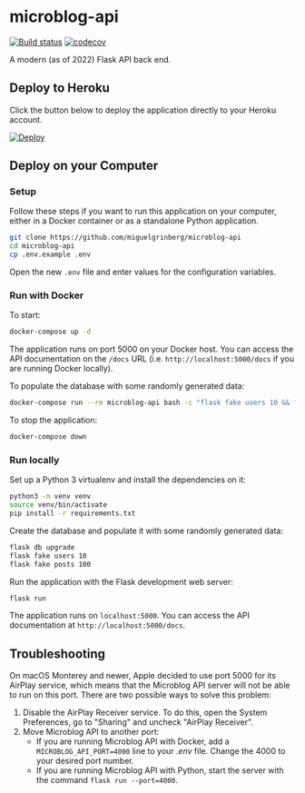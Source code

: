 # microblog-api

[![Build status](https://github.com/miguelgrinberg/microblog-api/workflows/build/badge.svg)](https://github.com/miguelgrinberg/microblog-api/actions) [![codecov](https://codecov.io/gh/miguelgrinberg/microblog-api/branch/main/graph/badge.svg)](https://codecov.io/gh/miguelgrinberg/microblog-api)

A modern (as of 2022) Flask API back end.

## Deploy to Heroku

Click the button below to deploy the application directly to your Heroku
account.

[![Deploy](https://www.herokucdn.com/deploy/button.svg)](https://heroku.com/deploy?template=https://github.com/miguelgrinberg/microblog-api/tree/heroku)

## Deploy on your Computer

### Setup

Follow these steps if you want to run this application on your computer, either
in a Docker container or as a standalone Python application.

```bash
git clone https://github.com/miguelgrinberg/microblog-api
cd microblog-api
cp .env.example .env
```

Open the new `.env` file and enter values for the configuration variables.

### Run with Docker

To start:

```bash
docker-compose up -d
```

The application runs on port 5000 on your Docker host. You can access the API
documentation on the `/docs` URL (i.e. `http://localhost:5000/docs` if you are
running Docker locally).

To populate the database with some randomly generated data:

```bash
docker-compose run --rm microblog-api bash -c "flask fake users 10 && flask fake posts 100"
```

To stop the application:

```bash
docker-compose down
```

### Run locally

Set up a Python 3 virtualenv and install the dependencies on it:

```bash
python3 -m venv venv
source venv/bin/activate
pip install -r requirements.txt
```

Create the database and populate it with some randomly generated data:

```bash
flask db upgrade
flask fake users 10
flask fake posts 100
```

Run the application with the Flask development web server:

```bash
flask run
```

The application runs on `localhost:5000`. You can access the API documentation
at `http://localhost:5000/docs`.

## Troubleshooting

On macOS Monterey and newer, Apple decided to use port 5000 for its AirPlay
service, which means that the Microblog API server will not be able to run on
this port. There are two possible ways to solve this problem:

1. Disable the AirPlay Receiver service. To do this, open the System
Preferences, go to "Sharing" and uncheck "AirPlay Receiver".
2. Move Microblog API to another port:
    - If you are running Microblog API with Docker, add a
    `MICROBLOG_API_PORT=4000` line to your *.env* file. Change the 4000 to your
    desired port number.
    - If you are running Microblog API with Python, start the server with the
    command `flask run --port=4000`.
